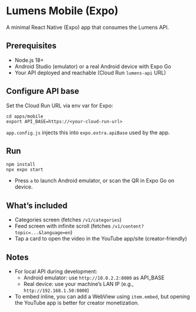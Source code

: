 # Lumens Mobile (Expo)

A minimal React Native (Expo) app that consumes the Lumens API.

## Prerequisites
- Node.js 18+
- Android Studio (emulator) or a real Android device with Expo Go
- Your API deployed and reachable (Cloud Run `lumens-api` URL)

## Configure API base
Set the Cloud Run URL via env var for Expo:

```
cd apps/mobile
export API_BASE=https://<your-cloud-run-url>
```

`app.config.js` injects this into `expo.extra.apiBase` used by the app.

## Run
```
npm install
npx expo start
```
- Press `a` to launch Android emulator, or scan the QR in Expo Go on device.

## What’s included
- Categories screen (fetches `/v1/categories`)
- Feed screen with infinite scroll (fetches `/v1/content?topic=...&language=en`)
- Tap a card to open the video in the YouTube app/site (creator-friendly)

## Notes
- For local API during development:
  - Android emulator: use `http://10.0.2.2:8000` as API_BASE
  - Real device: use your machine’s LAN IP (e.g., `http://192.168.1.50:8000`)
- To embed inline, you can add a WebView using `item.embed`, but opening the YouTube app is better for creator monetization.

